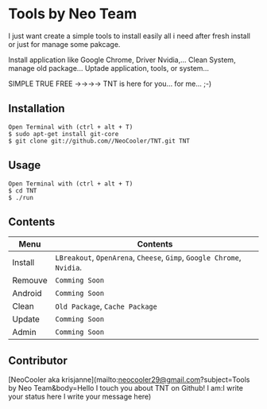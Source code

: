 Tools by Neo Team
===

I just want create a simple tools to install easily all i need after fresh install or just for manage some pakcage.

Install application like Google Chrome, Driver Nvidia,...
Clean System, manage old package...
Uptade application, tools, or system...

SIMPLE TRUE FREE ->->->-> TNT is here for you... for me... ;-)

Installation
-----------

    Open Terminal with (ctrl + alt + T)
    $ sudo apt-get install git-core
    $ git clone git://github.com//NeoCooler/TNT.git TNT

Usage
-----

    Open Terminal with (ctrl + alt + T)
    $ cd TNT
    $ ./run

Contents
-----
|Menu | Contents
|------|----------
|Install | `LBreakout`, `OpenArena`, `Cheese`, `Gimp`, `Google Chrome`, `Nvidia`.
|Remouve | `Comming Soon`
|Android | `Comming Soon`
|Clean | `Old Package`, `Cache Package`
|Update | `Comming Soon`
|Admin | `Comming Soon`
    
Contributor
-------

[NeoCooler aka krisjanne](mailto:neocooler29@gmail.com?subject=Tools by Neo Team&body=Hello I touch you about TNT on Github!
I am:I write your status here 
I write your message here)
